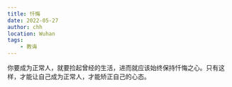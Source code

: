 ```yaml
---
title: 忏悔
date: 2022-05-27
author: chh
location: Wuhan
tags:
    - 教诲
---
```


你要成为正常人，就要捡起曾经的生活，进而就应该始终保持忏悔之心。只有这样，才能让自己成为正常人，才能矫正自己的心态。
